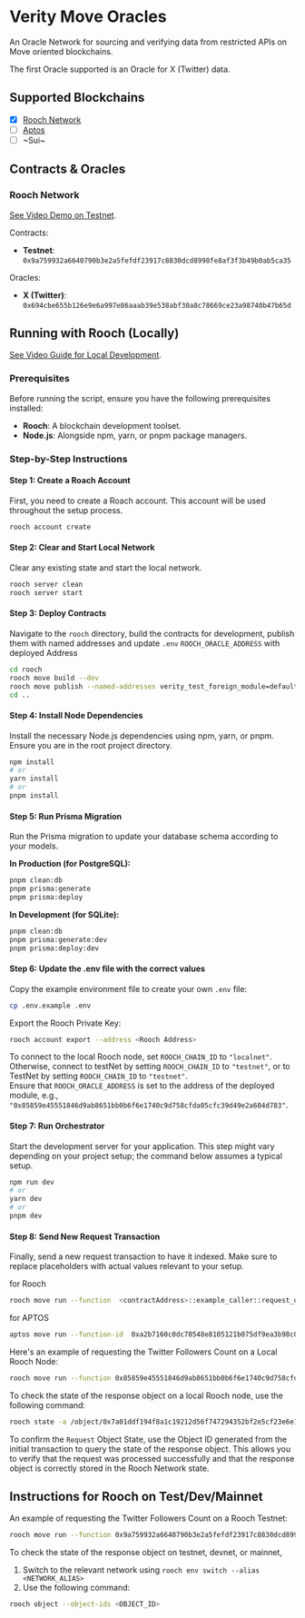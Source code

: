 # Verity Move Oracles

An Oracle Network for sourcing and verifying data from restricted APIs on Move oriented blockchains.

The first Oracle supported is an Oracle for X (Twitter) data. 

## Supported Blockchains

- [x] [Rooch Network](https://rooch.network/)
- [ ] [Aptos](https://aptosfoundation.org/)
- [ ] ~Sui~

## Contracts & Oracles

### Rooch Network

[See Video Demo on Testnet](https://www.loom.com/share/72903d5067b14a05989918f2300f4660?sid=6b7886dd-6074-4751-8d8c-609634117982).

Contracts:

- **Testnet**: `0x9a759932a6640790b3e2a5fefdf23917c8830dcd8998fe8af3f3b49b0ab5ca35`

Oracles:

- **X (Twitter)**: `0x694cbe655b126e9e6a997e86aaab39e538abf30a8c78669ce23a98740b47b65d`

## Running with Rooch (Locally)

[See Video Guide for Local Development](https://www.loom.com/share/09f69ebfcf7f4b4899150c4a83e7c704?sid=4ca55c5e-fdf2-4bb7-8401-87af05295362).

### Prerequisites

Before running the script, ensure you have the following prerequisites installed:

- **Rooch**: A blockchain development toolset.
- **Node.js**: Alongside npm, yarn, or pnpm package managers.

### Step-by-Step Instructions

#### Step 1: Create a Roach Account

First, you need to create a Roach account. This account will be used throughout the setup process.

```bash
rooch account create
```

#### Step 2: Clear and Start Local Network

Clear any existing state and start the local network.

```bash
rooch server clean
rooch server start
```

#### Step 3: Deploy Contracts

Navigate to the `rooch` directory, build the contracts for development, publish them with named addresses and update `.env` `ROOCH_ORACLE_ADDRESS` with deployed Address

```bash
cd rooch
rooch move build --dev
rooch move publish --named-addresses verity_test_foreign_module=default,verity=default
cd ..
```

#### Step 4: Install Node Dependencies

Install the necessary Node.js dependencies using npm, yarn, or pnpm. Ensure you are in the root project directory.

```bash
npm install
# or
yarn install
# or
pnpm install
```

#### Step 5: Run Prisma Migration

Run the Prisma migration to update your database schema according to your models.

**In Production (for PostgreSQL):**

```bash
pnpm clean:db
pnpm prisma:generate
pnpm prisma:deploy
```

**In Development (for SQLite):**

```bash
pnpm clean:db
pnpm prisma:generate:dev
pnpm prisma:deploy:dev
```

#### Step 6: Update the .env file with the correct values

Copy the example environment file to create your own `.env` file:

```bash
cp .env.example .env
```

Export the Rooch Private Key:

```bash
rooch account export --address <Rooch Address>
``` 

To connect to the local Rooch node, set `ROOCH_CHAIN_ID` to `"localnet"`.  
Otherwise, connect to testNet by setting `ROOCH_CHAIN_ID` to `"testnet"`, or to TestNet by setting `ROOCH_CHAIN_ID` to `"testnet"`.  
Ensure that `ROOCH_ORACLE_ADDRESS` is set to the address of the deployed module, e.g., `"0x85859e45551846d9ab8651bb0b6f6e1740c9d758cfda05cfc39d49e2a604d783"`.

#### Step 7: Run Orchestrator

Start the development server for your application. This step might vary depending on your project setup; the command below assumes a typical setup.

```bash
npm run dev
# or
yarn dev
# or
pnpm dev
```

#### Step 8: Send New Request Transaction

Finally, send a new request transaction to have it indexed. Make sure to replace placeholders with actual values relevant to your setup.

for Rooch

```bash
rooch move run --function  <contractAddress>::example_caller::request_data --sender-account default --args 'string:https://api.x.com/2/users/by/username/elonmusk?user.fields=public_metrics' --args 'string:GET' --args 'string:{}' --args 'string:{}' --args 'string:.data.public_metrics.followers_count' --args 'address:<Orchestrator Address>'
```

for APTOS

```bash
aptos move run --function-id  0xa2b7160c0dc70548e8105121b075df9ea3b98c0c82294207ca38cb1165b94f59::example_caller::request_data --sender-account default --args 'string:https://api.x.com/2/users/by/username/elonmusk?user.fields=public_metrics' --args 'string:GET' --args 'string:{}' --args 'string:{}' --args 'string:.data.public_metrics.followers_count' --args 'address:6b516ae2eb4aac47ffadd502cf19ce842020f515f1abea3e154cfc053ab3ab9a'
```

Here's an example of requesting the Twitter Followers Count on a Local Rooch Node:

```bash
rooch move run --function 0x85859e45551846d9ab8651bb0b6f6e1740c9d758cfda05cfc39d49e2a604d783::example_caller::request_data --sender-account 0x85859e45551846d9ab8651bb0b6f6e1740c9d758cfda05cfc39d49e2a604d783 --args 'string:https://api.x.com/2/users/by/username/elonmusk?user.fields=public_metrics' --args 'string:GET' --args 'string:{}' --args 'string:{}' --args 'string:.data.public_metrics.followers_count' --args 'address:0x85859e45551846d9ab8651bb0b6f6e1740c9d758cfda05cfc39d49e2a604d783'
```

To check the state of the response object on a local Rooch node, use the following command:

```bash
rooch state -a /object/0x7a01ddf194f8a1c19212d56f747294352bf2e5cf23e6e10e64937aa1955704b0
```

To confirm the `Request` Object State, use the Object ID generated from the initial transaction to query the state of the response object.
This allows you to verify that the request was processed successfully and that the response object is correctly stored in the Rooch Network state.

## Instructions for Rooch on Test/Dev/Mainnet

An example of requesting the Twitter Followers Count on a Rooch Testnet:

```bash
rooch move run --function 0x9a759932a6640790b3e2a5fefdf23917c8830dcd8998fe8af3f3b49b0ab5ca35::example_caller::request_data --sender-account 0x694cbe655b126e9e6a997e86aaab39e538abf30a8c78669ce23a98740b47b65d --args 'string:https://api.x.com/2/users/by/username/elonmusk?user.fields=public_metrics' --args 'string:GET' --args 'string:{}' --args 'string:{}' --args 'string:.data.public_metrics.followers_count' --args 'address:0x694cbe655b126e9e6a997e86aaab39e538abf30a8c78669ce23a98740b47b65d'
```

To check the state of the response object on testnet, devnet, or mainnet, 

1. Switch to the relevant network using `rooch env switch --alias <NETWORK_ALIAS>`
2. Use the following command:

```bash
rooch object --object-ids <OBJECT_ID>
```
